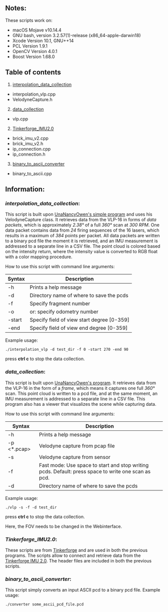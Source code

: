 ## Notes:
These scripts work on:
* macOS Mojave v10.14.4
* GNU bash, version 3.2.57(1)-release (x86_64-apple-darwin18)
* Xcode Version 10.1, GNU++14
* PCL Version 1.9.1
* OpenCV Version 4.0.1
* Boost Version 1.68.0
## Table of contents
1. [interpolation_data_collection](#interpolate)
* interpolation_vlp.cpp
* VelodyneCapture.h
2. [data_collection](#frame)
* vlp.cpp
2. [Tinkerforge_IMU2.0](#imu)
* brick_imu_v2.cpp
* brick_imu_v2.h
* ip_connection.cpp
* ip_connection.h
3. [binary_to_ascii_converter](#converter)
* binary_to_ascii.cpp

## Information:
### *interpolation_data_collection*:<a name="interpolate"></a>

This script is built upon [UnaNancyOwen's simple program](https://github.com/UnaNancyOwen/VelodyneCapture/tree/master/sample/simple) and uses his VelodyneCapture class. It retrieves data from the VLP-16 in forms of *data packets*, which is approximately *2.38&deg;* of a full *360&deg;* scan at *300 RPM*. One data packet contains data from *24* firing sequences of the 16 lasers, which results in a maximum of *384* points per packet. All data packets are written to a binary pcd file the moment it is retrieved, and an IMU measurement is addressed to a separate line in a CSV file. The point cloud is colored based on the intensity return, where the intensity value is converted to RGB float with a color mapping procedure. 

How to use this script with command line arguments:

| Syntax      | Description |
| ----------- | ----------- |
| -h      | Prints a help message|
| -d   | Directory name of where to save the pcds |
| -f   | Specify fragment number |
| -o   | or: specify odometry number |
| -start   | Specify field of view start degree [0-359]|
| -end   | Specify field of view end degree [0-359] |

Example usage: 

`./interpolation_vlp -d test_dir -f 0 -start 270 -end 90`

press **ctrl c** to stop the data collection. 


### *data_collection*:<a name="frame"></a>

This script is built upon [UnaNancyOwen's program](https://gist.github.com/UnaNancyOwen/9f9459d3c10f7a6325ebebabda9865f7#file-main-cpp). It retrieves data from the VLP-16 in the form of a *frame*, which means it captures one full *360&deg;* scan. This point cloud is written to a pcd file, and at the same moment, an IMU measurement is addressed to a separate line in a CSV file. This program also has a viewer that visualizes the scene while capturing data. 

How to use this script with command line arguments:

| Syntax      | Description |
| ----------- | ----------- |
| -h      | Prints a help message|
| -p <*.pcap>  | Velodyne capture from pcap file |
| -s   | Velodyne capture from sensor |
| -f   | Fast mode: Use space to start and stop writing pcds. Default: press space to write one scan as pcd.  |
| -d   | Directory name of where to save the pcds|


Example usage: 

`./vlp -s -f -d test_dir`

press **ctrl c** to stop the data collection. 

Here, the FOV needs to be changed in the Webinterface. 



### *Tinkerforge_IMU2.0*:<a name="imu"></a>
These scripts are from [Tinkerforge](https://github.com/Tinkerforge/imu-v2-brick) and are used in both the previous programs. The scripts allow to connect and retrieve data from the [Tinkerforge IMU 2.0](https://www.tinkerforge.com/en/doc/Hardware/Bricks/IMU_V2_Brick.html#imu-v2-brick-description). The header files are included in both the previous scripts. 

### *binary_to_ascii_converter*:<a name="converter"></a>
This script simply converts an input ASCII pcd to a binary pcd file. 
Example usage: 

`./converter some_ascii_pcd_file.pcd`



